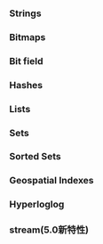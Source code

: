 ### Strings
### Bitmaps
### Bit field
### Hashes
### Lists
### Sets
### Sorted Sets
### Geospatial Indexes
### Hyperloglog
### stream(5.0新特性)

